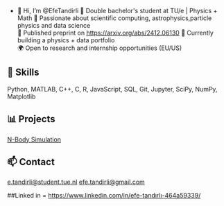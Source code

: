 - 👋 Hi, I’m @EfeTandirli
🚀 Double bachelor's student at TU/e | Physics + Math
🧠 Passionate about scientific computing, astrophysics,particle physics and data science  
📄 Published preprint on https://arxiv.org/abs/2412.06130
🔭 Currently building a physics + data portfolio  
🌍 Open to research and internship opportunities (EU/US)

## 🔧 Skills
Python, MATLAB, C++, C, R, JavaScript, SQL, Git, Jupyter, SciPy, NumPy, Matplotlib

## 📊 Projects
[N-Body Simulation](https://github.com/efe-tandırlı/nbody-sim)




## 📫 Contact
e.tandirli@student.tue.nl
efe.tandirli@gmail.com

##Linked in = https://www.linkedin.com/in/efe-tandırlı-464a59339/

